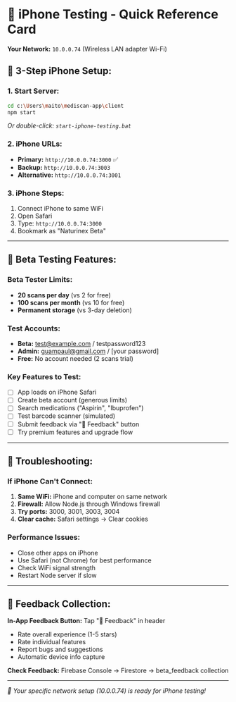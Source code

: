 # 📱 iPhone Testing - Quick Reference Card

**Your Network:** `10.0.0.74` (Wireless LAN adapter Wi-Fi)

## 🚀 **3-Step iPhone Setup:**

### **1. Start Server:**
```bash
cd c:\Users\maito\mediscan-app\client
npm start
```
*Or double-click: `start-iphone-testing.bat`*

### **2. iPhone URLs:**
- **Primary:** `http://10.0.0.74:3000` ✅
- **Backup:** `http://10.0.0.74:3003`
- **Alternative:** `http://10.0.0.74:3001`

### **3. iPhone Steps:**
1. Connect iPhone to same WiFi
2. Open Safari
3. Type: `http://10.0.0.74:3000`
4. Bookmark as "Naturinex Beta"

---

## 🧪 **Beta Testing Features:**

### **Beta Tester Limits:**
- **20 scans per day** (vs 2 for free)
- **100 scans per month** (vs 10 for free)
- **Permanent storage** (vs 3-day deletion)

### **Test Accounts:**
- **Beta:** test@example.com / testpassword123
- **Admin:** guampaul@gmail.com / [your password]
- **Free:** No account needed (2 scans trial)

### **Key Features to Test:**
- [ ] App loads on iPhone Safari
- [ ] Create beta account (generous limits)
- [ ] Search medications ("Aspirin", "Ibuprofen")
- [ ] Test barcode scanner (simulated)
- [ ] Submit feedback via "💬 Feedback" button
- [ ] Try premium features and upgrade flow

---

## 🔧 **Troubleshooting:**

### **If iPhone Can't Connect:**
1. **Same WiFi:** iPhone and computer on same network
2. **Firewall:** Allow Node.js through Windows firewall
3. **Try ports:** 3000, 3001, 3003, 3004
4. **Clear cache:** Safari settings → Clear cookies

### **Performance Issues:**
- Close other apps on iPhone
- Use Safari (not Chrome) for best performance
- Check WiFi signal strength
- Restart Node server if slow

---

## 💬 **Feedback Collection:**

**In-App Feedback Button:** Tap "💬 Feedback" in header
- Rate overall experience (1-5 stars)
- Rate individual features
- Report bugs and suggestions
- Automatic device info capture

**Check Feedback:** Firebase Console → Firestore → beta_feedback collection

---

*🎯 Your specific network setup (10.0.0.74) is ready for iPhone testing!*
